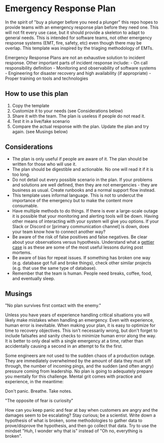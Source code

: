 # Emergency Response Plan

In the spirit of "buy a plunger before you need a plunger" this repo hopes to provide teams with an emergency response plan before they need one. This will not fit every use case, but it should provide a skeleton to adapt to general needs. This is intended for software teams, not other emergency response systems (EMT, fire, safety, etc) even though there may be overlap. This template was inspired by the triaging methodology of EMTs.

Emergency Response Plans are not an exhaustive solution to incident response. Other important parts of incident response include:
	- On call responsibility definition
	- Monitoring and observability of software systems
	- Engineering for disaster recovery and high availability (if appropriate)
	- Proper training on tools and technologies

## How to use this plan

1. Copy the template
2. Customize it to your needs (see Considerations below)
3. Share it with the team. The plan is useless if people do not read it.
4. Test it in a live/fake scenario
5. Compare the actual response with the plan. Update the plan and try again. (see Musings below)

## Considerations

- The plan is only useful if people are aware of it. The plan should be written for those who will use it.
- The plan should be digestible and actionable. No one will read it if it is too long.
- Do not detail out every possible scenario in the plan. If your problems and solutions are well defined, then they are not emergencies - they are business as usual. Create runbooks and a normal support flow instead.
- This template uses informal language. This is not to undercut the importance of the emergency but to make the content more consumable.
- Have multiple methods to do things. If there is ever a large-scale outage it is possible that your monitoring and alerting tools will be down. Having other means of interacting with your system will give you options. If your Slack or Discord or [primary communication channel] is down, does your team know how to connect another way?
- Be aware of the risk of false positives and false negatives. Be clear about your observations versus hypothesis. Understand what a [gettier case](https://en.wikipedia.org/wiki/Gettier_problem) is as these are some of the most useful lessons during post mortems.
- Be aware of bias for repeat issues. If something has broken one way (e.g. database got full and broke things), check other similar projects (e.g. that use the same type of database). 
- Remember that the team is human. People need breaks, coffee, food, and eventually sleep.

## Musings

"No plan survives first contact with the enemy."

Unless you have years of experience handling critical situations you will likely make mistakes when handling an emergency. Even with experience, human error is inevitable. When making your plan, it is easy to optimize for time to recovery objectives. This isn't necessarily wrong, but don't forget to include failsafes and sanity checks to minimize human error along the way. It is better to only deal with a single emergency at a time, rather than accidentally causing a second in an attempt to fix the first.

Some engineers are not used to the sudden chaos of a production outage. They are immediately overwhelmed by the amount of data they must sift through, the number of incoming pings, and the sudden (and often angry) pressure coming from leadership. No plan is going to adequately prepare you mentally for this challenge. Mental grit comes with practice and experience, in the meantime:

Don't panic. Breathe. Take notes.

"The opposite of fear is curiosity"

How can you keep panic and fear at bay when customers are angry and the damages seem to be escalating? Stay curious; be a scientist. Write down a hypothesis of what is broken, some methodologies to gather data to prove/disprove the hypothesis, and then go collect that data. Try to use the mindset "Huh, I wonder why that is" instead of "Oh no, everything is broken".

